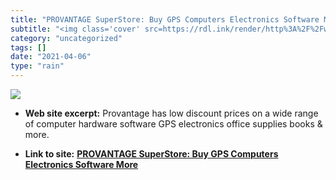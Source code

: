 ```yaml
---
title: "PROVANTAGE SuperStore: Buy GPS Computers Electronics Software More"
subtitle: "<img class='cover' src=https://rdl.ink/render/http%3A%2F%2Fwww.provantage.com>"
category: "uncategorized"
tags: []
date: "2021-04-06"
type: "rain"
---
```

<img class="cover" src=https://rdl.ink/render/http%3A%2F%2Fwww.provantage.com>



* **Web site excerpt:** Provantage has low discount prices on a wide range of computer hardware software GPS electronics office supplies books & more.

* **Link to site:** **[PROVANTAGE SuperStore: Buy GPS Computers Electronics Software More](http://www.provantage.com)**